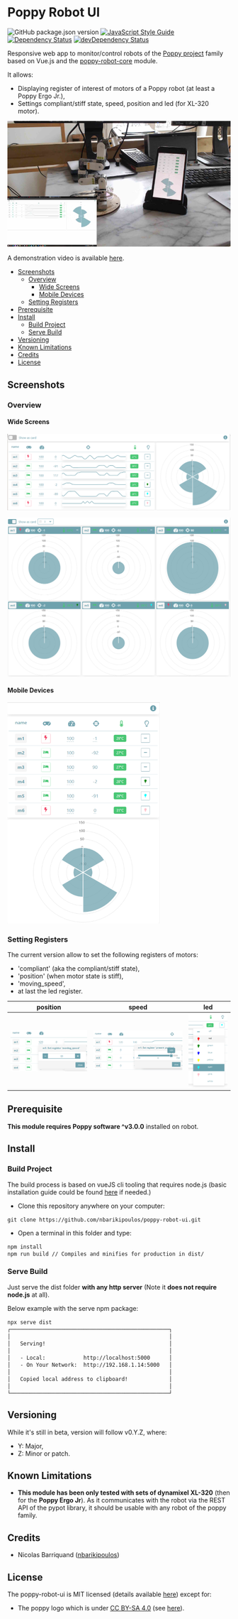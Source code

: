 # Poppy Robot UI

![GitHub package.json version][version-img]
[![JavaScript Style Guide][standard-image]][standard-url]
[![Dependency Status][david-image]][david-url]
[![devDependency Status][david-dev-image]][david-dev-url]

Responsive web app to monitor/control robots of the [Poppy project][poppy-project-url] family based on Vue.js and the [poppy-robot-core](https://github.com/nbarikipoulos/poppy-robot-core#readme) module.

It allows:
- Displaying register of interest of motors of a Poppy robot (at least a Poppy Ergo Jr.),
- Settings compliant/stiff state, speed, position and led (for XL-320 motor).

![view](./doc/display.png "Display on mobile/PC")

A demonstration video is available [here](https://www.youtube.com/watch?v=vkAI09Vu6qc).

<!-- toc -->

- [Screenshots](#screenshots)
  * [Overview](#overview)
    + [Wide Screens](#wide-screens)
    + [Mobile Devices](#mobile-devices)
  * [Setting Registers](#setting-registers)
- [Prerequisite](#prerequisite)
- [Install](#install)
  * [Build Project](#build-project)
  * [Serve Build](#serve-build)
- [Versioning](#versioning)
- [Known Limitations](#known-limitations)
- [Credits](#credits)
- [License](#license)

<!-- tocstop -->

## Screenshots

### Overview

#### Wide Screens

![dashboard](./doc/dashboard-wide.png "Dashboard (rendering on 'wide screen')")

![dashboard](./doc/dashboard-card-wide.png "Dashboard (rendering motor as card on 'wide screen')")

#### Mobile Devices

![dashboard](./doc/dashboard-mobile.png "Dashboard (rendering on mobile)")

### Setting Registers

The current version allow to set the following registers of motors:
- 'compliant' (aka the compliant/stiff state),
- 'position' (when motor state is stiff),
- 'moving_speed',
- at last the led register.

position|speed|led
---|---|---
![position](./doc/setSpeed.png "Setting the position register")|![speed](./doc/setPosition.png "Setting the speed register") |![led](./doc/setLed.png "Setting the led register") |

## Prerequisite

__This module requires Poppy software ^v3.0.0__ installed on robot.

## Install

### Build Project

The build process is based on vueJS cli tooling that requires node.js (basic installation guide could be found [here](https://github.com/nbarikipoulos/poppy-robot-cli#installing-nodejs) if needed.)

- Clone this repository anywhere on your computer:

```shell
git clone https://github.com/nbarikipoulos/poppy-robot-ui.git
```

- Open a terminal in this folder and type:

```shell
npm install
npm run build // Compiles and minifies for production in dist/
```

### Serve Build

Just serve the dist folder __with any http server__ (Note it __does not require node.js__ at all).

Below example with the serve npm package:
```shell
npx serve dist
┌──────────────────────────────────────────────────┐
│                                                  │
│   Serving!                                       │
│                                                  │
│   - Local:            http://localhost:5000      │
│   - On Your Network:  http://192.168.1.14:5000   │
│                                                  │
│   Copied local address to clipboard!             │
│                                                  │
└──────────────────────────────────────────────────┘
```

## Versioning

While it's still in beta, version will follow v0.Y.Z, where:
- Y: Major,
- Z: Minor or patch.

## Known Limitations

- __This module has been only tested with sets of dynamixel XL-320__ (then for the __Poppy Ergo Jr__). As it communicates with the robot via the REST API of the pypot library, it should be usable with any robot of the poppy family.

## Credits

- Nicolas Barriquand ([nbarikipoulos](https://github.com/nbarikipoulos))

## License

The poppy-robot-ui is MIT licensed (details available [here](./LICENSE.md)) except for:
  - The poppy logo which is under [CC BY-SA 4.0][cc-by-sa-url] (see [here][poppy-project-url]).


[standard-url]: https://standardjs.com
[standard-image]: https://img.shields.io/badge/code_style-standard-brightgreen.svg

[version-img]: https://img.shields.io/github/package-json/v/nbarikipoulos/poppy-robot-ui

[david-image]: https://img.shields.io/david/nbarikipoulos/poppy-robot-ui.svg
[david-url]: https://david-dm.org/nbarikipoulos/poppy-robot-ui
[david-dev-image]: https://img.shields.io/david/dev/nbarikipoulos/poppy-robot-ui.svg
[david-dev-url]: https://david-dm.org/nbarikipoulos/poppy-robot-ui?type=dev

[cc-by-sa-url]: https://creativecommons.org/licenses/by-sa/4.0/
[poppy-project-url]: https://www.poppy-project.org